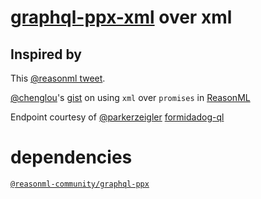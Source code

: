 # [graphql-ppx-xml](https://beta.graphql-ppx.com/docs/getting-started) over xml

## Inspired by

This [@reasonml tweet](https://twitter.com/reasonml/status/1238023504131317761?s=20).

[@chenglou](https://twitter.com/_chenglou)'s [gist](https://gist.github.com/chenglou/b6cf738a5d7adbde2ee008eb93117b49) on using `xml` over `promises` in [ReasonML](https://reasonml.github.io/)

Endpoint courtesy of [@parkerzeigler](https://twitter.com/parker_ziegler) [formidadog-ql](https://github.com/parkerziegler/formidadog-ql)

# dependencies

[`@reasonml-community/graphql-ppx`](https://beta.graphql-ppx.com/docs/getting-started)
